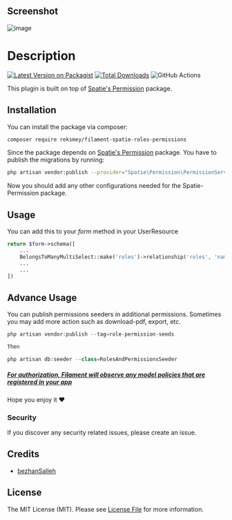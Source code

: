 ## Screenshot

![image](https://user-images.githubusercontent.com/35394133/147733275-4de97f59-243c-4b74-958b-534dd70ae4a9.png)

# Description
[![Latest Version on Packagist](https://img.shields.io/packagist/v/reksmey/filament-spatie-roles-permissions.svg?style=flat-square)](https://packagist.org/packages/reksmey/filament-spatie-roles-permissions)
[![Total Downloads](https://img.shields.io/packagist/dt/reskmeysrey/filament-spatie-roles-permissions.svg?style=flat-square)](https://packagist.org/packages/reskmey/filament-spatie-roles-permissions)
![GitHub Actions](https://github.com/reksmeysrey/filament-spatie-roles-permissions/actions/workflows/main.yml/badge.svg)

This plugin is built on top of [Spatie's Permission](https://spatie.be/docs/laravel-permission/v5/introduction) package.

## Installation

You can install the package via composer:

```bash
composer require reksmey/filament-spatie-roles-permissions
```

Since the package depends on [Spatie's Permission](https://spatie.be/docs/laravel-permission/v5/introduction) package. You have to publish the migrations by running:
```bash
php artisan vendor:publish --provider="Spatie\Permission\PermissionServiceProvider"
```

Now you should add any other configurations needed for the Spatie-Permission package.

## Usage

You can add this to your *form* method in your UserResource

```php
return $form->schema([
    ...
    BelongsToManyMultiSelect::make('roles')->relationship('roles', 'name')
    ...
    ...
])

```

## Advance Usage
You can publish permissions seeders in additional permissions. Sometimes you may add more action such as download-pdf, export, etc.

```php
php artisan vendor:publish --tag=role-permission-seeds

Then

php artisan db:seeder --class=RolesAndPermissionsSeeder

```

##### [For authorization, Filament will observe any model policies that are registered in your app](https://filamentadmin.com/docs/2.x/admin/resources#authorization)

Hope you enjoy it ❤️

### Security

If you discover any security related issues, please create an issue.

## Credits

-   [bezhanSalleh](https://gist.github.com/bezhanSalleh/bda7d8db237a0c45549b63dafaa387c1)

## License

The MIT License (MIT). Please see [License File](LICENSE.md) for more information.
